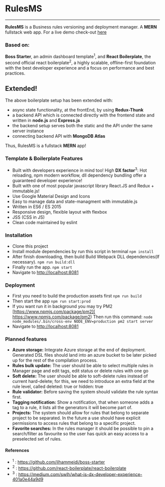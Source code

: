 # RulesMS
----------
**RulesMS** is a Business rules versioning and deployment manager. A **MERN** fullstack web app.
For a live demo check-out [here](https://rules-ms.herokuapp.com/)

### Based on: 
**Boss Starter**, an admin dashboard template<sup>1</sup>, and **React Boilerplate**, the second official react boilerplate<sup>2</sup>, a highly scalable, offline-first foundation with the best developer experience and a focus on performance and best practices.

## Extended!
The above boilerplate setup has been extended with:

-   async state functionality, at the frontEnd, by using **Redux-Thunk** 
-   a backend API which is connected directly with the frontend state and written in **node.js** and **Express.js**
-   the backend setup serves both the static and the API under the same server instance 
-   connecting backend API with **MongoDB Atlas**

Thus, RulesMS is a fullstack **MERN** app! 

### Template & Boilerplate Features

-   Built with developers experience in mind too! High **DX factor**<sup>3</sup>: Hot reloading, npm modern workflow, dll dependency bundling offer a guaranteed developer experience!
-   Built with one of most popular javascript library React.JS and Redux + immutable.js!
-   Use Google Material Design and Icons
-   Easy to manage data and state-managment with immutable.js
-   Written in ES6 / ES 2015
-   Responsive design, flexible layout with flexbox
-   JSS (CSS in JS)
-   Clean code maintained by eslint

### Installation

 - Clone this project
 - Install module dependencies by run this script in terminal
    `npm install`
 - After finish downloading, then build Build Webpack DLL dependencies(If necessary).
	 `npm run build:dll`
 - Finally run the app.
	 `npm start`
 - Navigate to  [http://localhost:8081](http://localhost:8081)

### Deployment

 - First you need to build the production assets first
    `npm run build`
 - Then start the app
    `npm run start:prod`
 - If you want run it in background you may try PM2 [https://www.npmjs.com/package/pm2]( https://www.npmjs.com/package/pm2) Then run this command:
    `node node_modules/.bin/cross-env NODE_ENV=production pm2 start server`
 - Navigate to  [http://localhost:8081](http://localhost:8081)

 ### Planned features
 - **Azure storage:** Integrate Azure storage at the end of deployment. Generated DSL files should land into an azure bucket to be later picked up for the rest of the compilation process.
 - **Rules bulk update:** The user should be able to select multiple rules in Manager page and edit tags, edit status or delete rules with one go
 - **Soft delete:** The user should be able to soft-delete rules instead of current hard-delete; for this, we need to introduce an extra field at the rule level, called deleted: true or hidden: true
 - **Rule validator:** Before saving the system should validate the rule syntax first.
 - **Tagging notification:** Show a notification, that when someone adds a tag to a rule, it lists all the generators it will become part of.
 - **Projects:** The system should allow for rules that belong to separate project to be separated. In the future a use should have explicit permissions to access rules that belong to a specific project.
 - **Favorite searches:** In the rules manager it should be possible to pin a search/filter as favourite so the user has quick an easy access to a preselected set of rules.

#### References
- <sup>1</sup> : https://github.com/ilhammeidi/boss-starter
- <sup>2</sup> : https://github.com/react-boilerplate/react-boilerplate
- <sup>3</sup> : https://medium.com/swlh/what-is-dx-developer-experience-401a0e44a9d9 
